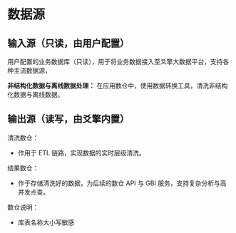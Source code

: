 # 数据源
## 输入源（只读，由用户配置）
用户配置的业务数据库（只读），用于将业务数据接入至爻擎大数据平台，支持各种主流数据源，

**非结构化数据与离线数据处理：** 在应用数仓中，使用数据转换工具，清洗非结构化数据与离线数据。

## 输出源（读写，由爻擎内置）
清洗数仓：
- 作用于 ETL 链路，实现数据的实时层级清洗。

结果数仓：
  - 作于存储清洗好的数据，为后续的数仓 API 与 GBI 服务，支持复杂分析与高并发点查。

数仓说明：
- 库表名称大小写敏感